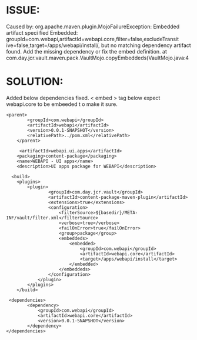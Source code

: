 ISSUE:
======

Caused by: org.apache.maven.plugin.MojoFailureException: Embedded artifact speci
fied Embedded: groupId=com.webapi,artifactId=webapi.core,filter=false,excludeTransit
ive=false,target=/apps/webapi/install/, but no matching dependency artifact found.
 Add the missing dependency or fix the embed definition.
        at com.day.jcr.vault.maven.pack.VaultMojo.copyEmbeddeds(VaultMojo.java:4
        
        
SOLUTION:
=========
Added below dependencies fixed. < embed > tag below expect webapi.core to be embeeded t o make it sure.


    <parent>
            <groupId>com.webapi</groupId>
            <artifactId>webapi</artifactId>
            <version>0.0.1-SNAPSHOT</version>
            <relativePath>../pom.xml</relativePath>
        </parent>

         <artifactId>webapi.ui.apps</artifactId>
        <packaging>content-package</packaging>
        <name>WEBAPI - UI apps</name>
        <description>UI apps package for WEBAPI</description>

      <build>
        <plugins>
            <plugin>
                    <groupId>com.day.jcr.vault</groupId>
                    <artifactId>content-package-maven-plugin</artifactId>
                    <extensions>true</extensions>
                    <configuration>
                        <filterSource>${basedir}/META-INF/vault/filter.xml</filterSource>
                        <verbose>true</verbose>
                        <failOnError>true</failOnError>
                        <group>package</group>
                        <embeddeds>
                            <embedded>
                                <groupId>com.webapi</groupId>
                                <artifactId>webapi.core</artifactId>
                                <target>/apps/webapi/install</target>
                            </embedded>
                        </embeddeds>
                    </configuration>
                </plugin>
            </plugins>
        </build>
     
     <dependencies>
            <dependency>
                <groupId>com.webapi</groupId>
                <artifactId>webapi.core</artifactId>
                <version>0.0.1-SNAPSHOT</version>
            </dependency>   
    </dependencies>
